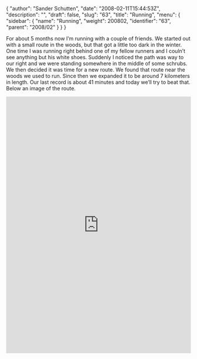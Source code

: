 {
  "author": "Sander Schutten",
  "date": "2008-02-11T15:44:53Z",
  "description": "",
  "draft": false,
  "slug": "63",
  "title": "Running",
  "menu": {
    "sidebar": {
      "name": "Running",
      "weight": 200802,
      "identifier": "63",
      "parent": "2008/02"
    }
  }
}


For about 5 months now I’m running with a couple of friends. We started out with a small route in the woods, but that got a little too dark in the winter. One time I was running right behind one of my fellow runners and I couln’t see anything but his white shoes. Suddenly I noticed the path was way to our right and we were standing somewhere in the middle of some schrubs. We then decided it was time for a new route. We found that route near the woods we used to run. Since then we expanded it to be around 7 kilometers in length. Our last record is about 41 minutes and today we’ll try to beat that. Below an image of the route.  
<iframe frameborder="0" height="700" src="http://js.mapmyfitness.com/embed/blogview.html?r=d088b56b2b9b6c954b08a18dd93002b4&u=m&t=run" width="100%"></iframe>

